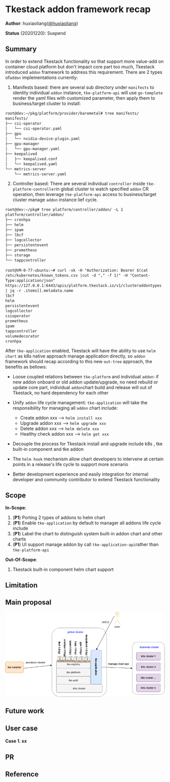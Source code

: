 # Tkestack addon framework recap


**Author**: huxiaoliang([@huxiaoliang](https://github.com/huxiaoliang))

**Status** (20201220):  Suspend

## Summary

In order to extend Tkestack functionality so that support more value-add on container cloud platform but don't impact core part too much, Tkestack introduced `addon` framework to address this requirement. There are 2 types of`addon` implementations currently:

1. Manifests based:  there are several sub directory under `manifests` to identity individual `addon` instance,  `tke-platform-api` will use `go-templete` render the yaml files with customized parameter, then apply them to business/target cluster to install:

```
root@dev:~/pkg/platform/provider/baremetal# tree manifests/  
manifests/
├── csi-operator
│   └── csi-operator.yaml
├── gpu
│   └── nvidia-device-plugin.yaml
├── gpu-manager
│   └── gpu-manager.yaml
├── keepalived
│   ├── keepalived.conf
│   └── keepalived.yaml
└── metrics-server
    └── metrics-server.yaml
```

2. Controller based:  There are several individual `controller` inside `tke-platform-controller`in global cluster to watch specified `addon` CR operation,  then leverage `tke-platform-api` access to business/target cluster manage `addon` instance lief cycle.

```
root@dev:~/pkg# tree platform/controller/addon/ -L 1
platform/controller/addon/
├── cronhpa
├── helm
├── ipam
├── lbcf
├── logcollector
├── persistentevent
├── prometheus
├── storage
└── tappcontroller

root@VM-0-77-ubuntu:~# curl -sk -H "Authorization: Bearer $(cat /etc/kubernetes/known_tokens.csv |cut -d "," -f 1)" -H "Content-Type:application/json" https://127.0.0.1:6443/apis/platform.tkestack.io/v1/clusteraddontypes | jq -r .items[].metadata.name
lbcf
helm
persistentevent
logcollector
csioperator
prometheus
ipam
tappcontroller
volumedecorator
cronhpa
```

After `tke-application` enabled, Tkestack will have the ability to use `helm chart` as k8s native approach manage application directly, so `addon` framework should recap according to this new `out-tree` approach, the benefits as bellows:

 - Loose coupled relations between `tke-platform` and individual `addon`: if new addon onboard or old addon update/upgrade, no need rebuild or update core part, individual `addon`chart build and release will out of Tkestack,  no hard dependency for each other
 
 - Unify `addon` life cycle management: `tke-application` will  take the responsibility for managing all `addon` chart include:
   - Create addon xxx               -->  `helm install xxx`
   - Upgrade addon xxx           --> `helm upgrade xxx`
   - Delete addon xxx              -->  `helm delete xxx`
   - Healthy check addon xxx  -->  `helm get xxx`

 - Decouple the process for Tkestack install and upgrade include k8s , tke built-in component and tke addon

 - The `helm hook` mechanism allow chart developers to intervene at certain points in a release's life cycle to support more scenario

 - Better development experience and easily integration for internal developer and community contributor to extend Tkestack functionality

## Scope

 **In-Scope**: 
 1. (**P1**) Porting 2 types of addons to helm chart
 2. (**P1**) Enable `tke-application` by default to manager all addons life cycle include
 3. (**P1**) Label the chart to distinguish system built-in addon chart and other charts
 4. (**P1**) UI support manage addon by call `tke-application-api`rather than `tke-platform-api`

**Out-Of-Scope**: 

 1.  Tkestack built-in component helm chart support

## Limitation


## Main proposal

![enter image description here](../../docs/images/addon-charts.png)

## Future work



## User case

#### Case 1.  xx


## PR

## Reference

